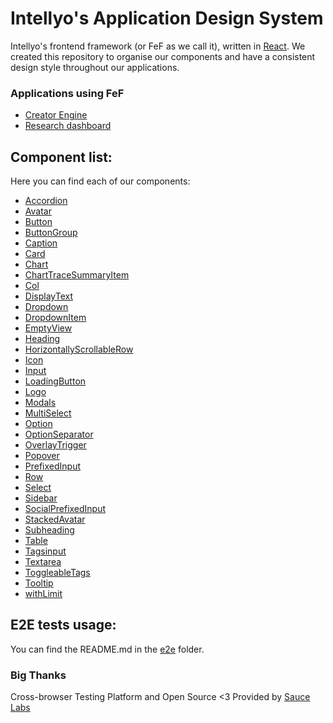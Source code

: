 # Intellyo's Application Design System

Intellyo's frontend framework (or FeF as we call it), written in [React](https://reactjs.org). We created this repository to organise our components and have a consistent design style throughout our applications.

### Applications using FeF

- [Creator Engine](https://app.intellyo.com)
- [Research dashboard](https://research.intellyo.com)

## Component list:

Here you can find each of our components:

- [Accordion](/src/components/accordion)
- [Avatar](/src/components/avatar)
- [Button](/src/components/button)
- [ButtonGroup](/src/components/button-group)
- [Caption](/src/components/caption)
- [Card](/src/components/card)
- [Chart](/src/components/chart)
- [ChartTraceSummaryItem](/src/components/chart-trace-summary-item)
- [Col](/src/components/col)
- [DisplayText](/src/components/display-text)
- [Dropdown](/src/components/dropdown)
- [DropdownItem](/src/components/dropdown-item)
- [EmptyView](/src/components/empty-view)
- [Heading](/src/components/heading)
- [HorizontallyScrollableRow](/src/components/horizontally-scrollable-row)
- [Icon](/src/components/icon)
- [Input](/src/components/input)
- [LoadingButton](/src/components/loading-button)
- [Logo](/src/components/logo)
- [Modals](/src/components/modals)
- [MultiSelect](/src/components/multiselect)
- [Option](/src/components/option)
- [OptionSeparator](/src/components/option-separator)
- [OverlayTrigger](/src/components/overlay-trigger)
- [Popover](/src/components/popover)
- [PrefixedInput](/src/components/prefixed-input)
- [Row](/src/components/row)
- [Select](/src/components/select)
- [Sidebar](/src/components/sidebar)
- [SocialPrefixedInput](/src/components/social-prefixed-input)
- [StackedAvatar](/src/components/stacked-avatar)
- [Subheading](/src/components/subheading)
- [Table](/src/components/table)
- [Tagsinput](/src/components/tagsinput)
- [Textarea](/src/components/textarea)
- [ToggleableTags](/src/components/toggleable-tags)
- [Tooltip](/src/components/tooltip)
- [withLimit](/src/components/with-limit)

## E2E tests usage:

You can find the README.md in the [e2e](/e2e/) folder.

### Big Thanks

Cross-browser Testing Platform and Open Source <3 Provided by [Sauce Labs][homepage]

[homepage]: https://saucelabs.com
